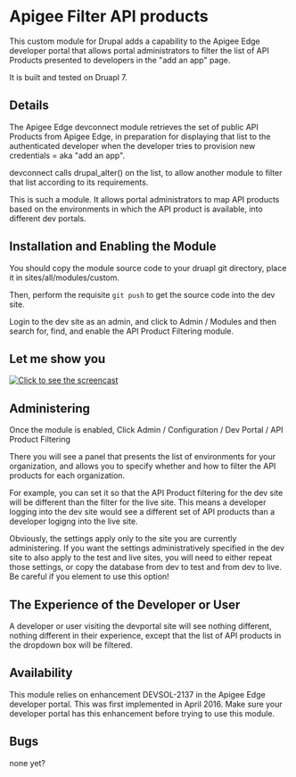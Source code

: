# Apigee Filter API products

This custom module for Drupal adds a capability to the Apigee Edge developer portal that allows portal administrators to filter the list of API Products presented to developers in the "add an app" page.

It is built and tested on Druapl 7. 

## Details

The Apigee Edge devconnect module retrieves the set of public API Products from Apigee Edge, in preparation for displaying that list to the authenticated developer when the developer tries to provision new credentials = aka "add an app".

devconnect calls drupal_alter() on the list, to allow another module to filter that list according to its requirements.

This is such a module.  It allows portal administrators to map API products based on the environments in which the API product is available, into different dev portals.

## Installation and Enabling the Module

You should copy the module source code to your druapl git directory, place it in sites/all/modules/custom.

Then, perform the requisite `git push` to get the source code into the dev site.

Login to the dev site as an admin, and click to Admin / Modules  and then search for, find, and enable the API Product Filtering module.

## Let me show you

[![Click to see the screencast](https://img.youtube.com/vi/UB3V1Lx83Qc/0.jpg)](https://youtu.be/UB3V1Lx83Qc)


## Administering

Once the module is enabled, 
Click Admin / Configuration / Dev Portal / API Product Filtering

There you will see a panel that presents the list of environments for your organization, and allows you to specify whether and how to filter the API products for each organization.

For example, you can set it so that the API Product filtering for the dev site will be different than the filter for the live site. This means a developer logging into the dev site would see a different set of API products than a developer logigng into the live site.

Obviously, the settings apply only to the site you are currently administering. If you want the settings administratively specified in the dev site to also apply to the test and live sites, you will need to either repeat those settings, or copy the database from dev to test and from dev to live. Be careful if you element to use this option!


## The Experience of the Developer or User

A developer or user visiting the devportal site will see nothing different, nothing different in their experience, except that the list of API products in the dropdown box will be filtered.

## Availability

This module relies on enhancement DEVSOL-2137 in the Apigee Edge developer portal. This was first implemented in April 2016. Make sure your developer portal has this enhancement before trying to use this module. 


## Bugs

none yet? 